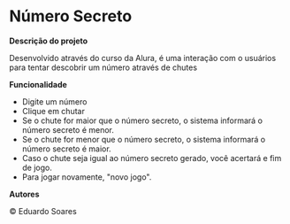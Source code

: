 <h1>Número Secreto</h1>

**Descrição do projeto**
<p>Desenvolvido através do curso da Alura, é uma interação com o usuários para tentar descobrir um número através de chutes</p>

**Funcionalidade**
- Digite um número
- Clique em chutar
- Se o chute for maior que o número secreto, o sistema informará o número secreto é menor.
- Se o chute for menor que o número secreto, o sistema informará o número secreto é maior.
- Caso o chute seja igual ao número secreto gerado, você acertará e fim de jogo.
- Para jogar novamente, "novo jogo".

**Autores**
<p>&copy Eduardo Soares</p>